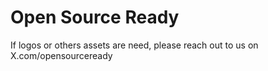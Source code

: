 # Open Source Ready 

If logos or others assets are need, please reach out to us on X.com/opensourceready

